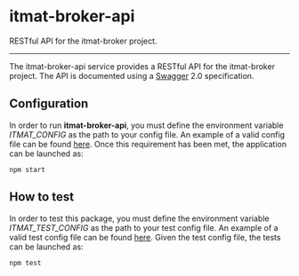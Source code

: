 # itmat-broker-api

RESTful API for the itmat-broker project.

---------------------------

The itmat-broker-api service provides a RESTful API for the itmat-broker project. The API is documented using a [Swagger](https://swagger.io/) 2.0 specification.


## Configuration
In order to run **itmat-broker-api**, you must define the environment variable *ITMAT_CONFIG* as the path to your config file. An example of a valid config file can be found [here](https://github.com/dsi-icl/itmat-broker-core/blob/master/config.json). Once this requirement has been met, the application can be launched as:

```
npm start
```

## How to test
In order to test this package, you must define the environment variable *ITMAT_TEST_CONFIG* as the path to your test config file. An example of a valid test config file can be found [here](https://github.com/dsi-icl/itmat-broker-core/blob/master/test.config.json). Given the test config file, the tests can be launched as:

```
npm test
```
